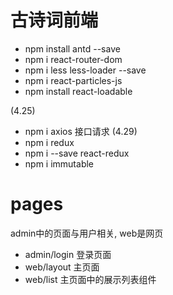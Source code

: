 # 古诗词前端
- npm install antd --save
- npm i react-router-dom
- npm i less less-loader --save
- npm i react-particles-js
- npm install react-loadable

 (4.25)
- npm i axios 接口请求
(4.29)
- npm i redux
- npm i --save react-redux
- npm i immutable

# pages
  admin中的页面与用户相关, web是网页
  - admin/login 登录页面
  - web/layout 主页面
  - web/list   主页面中的展示列表组件